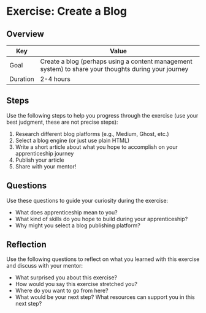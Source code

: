 # Exercise: Create a Blog

## Overview

| Key | Value |
| --- | --- |
| Goal | Create a blog (perhaps using a content management system) to share your thoughts during your journey |
| Duration | 2-4 hours |

## Steps

Use the following steps to help you progress through the exercise (use your best judgment, these are not precise steps):

1. Research different blog platforms (e.g., Medium, Ghost, etc.)
2. Select a blog engine (or just use plain HTML)
3. Write a short article about what you hope to accomplish on your apprenticeship journey
4. Publish your article
5. Share with your mentor!

## Questions

Use these questions to guide your curiosity during the exercise:

- What does apprenticeship mean to you?
- What kind of skills do you hope to build during your apprenticeship?
- Why might you select a blog publishing platform?

## Reflection

Use the following questions to reflect on what you learned with this exercise and discuss with your mentor:

- What surprised you about this exercise?
- How would you say this exercise stretched you? 
- Where do you want to go from here?
- What would be your next step? What resources can support you in this next step?


